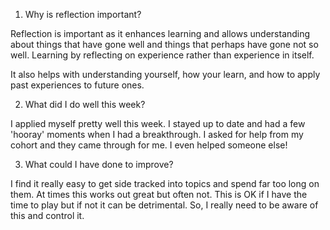 1. Why is reflection important?

Reflection is important as it enhances learning and allows understanding about things that have gone well and things that perhaps have gone not so well. Learning by reflecting on experience rather than experience in itself.

It also helps with understanding yourself, how your learn, and how to apply past experiences to future ones.



2. What did I do well this week?

I applied myself pretty well this week. I stayed up to date and had a few 'hooray' moments when I had a breakthrough. I asked for help from my cohort and they came through for me. I even helped someone else!


3. What could I have done to improve?

I find it really easy to get side tracked into topics and spend far too long on them. At times this works out great but often not. This is OK if I have the time to play but if not it can be detrimental. So, I really need to be aware of this and control it.
